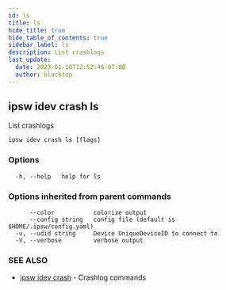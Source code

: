 ```yaml
---
id: ls
title: ls
hide_title: true
hide_table_of_contents: true
sidebar_label: ls
description: List crashlogs
last_update:
  date: 2023-01-10T12:52:46-07:00
  author: blacktop
---
```

## ipsw idev crash ls

List crashlogs

```
ipsw idev crash ls [flags]
```

### Options

```
  -h, --help   help for ls
```

### Options inherited from parent commands

```
      --color           colorize output
      --config string   config file (default is $HOME/.ipsw/config.yaml)
  -u, --udid string     Device UniqueDeviceID to connect to
  -V, --verbose         verbose output
```

### SEE ALSO

* [ipsw idev crash](/docs/cli/ipsw/idev/crash)	 - Crashlog commands

